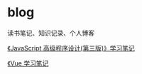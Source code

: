 # blog

读书笔记、知识记录、个人博客

[《JavaScript 高级程序设计(第三版)》学习笔记](https://github.com/luobosiji/blog/tree/master/JavaScript%E9%AB%98%E7%BA%A7%E7%A8%8B%E5%BA%8F%E8%AE%BE%E8%AE%A1)

[《Vue 学习笔记](https://github.com/luobosiji/blog/blob/master/Vue-record/00-statement.md)

